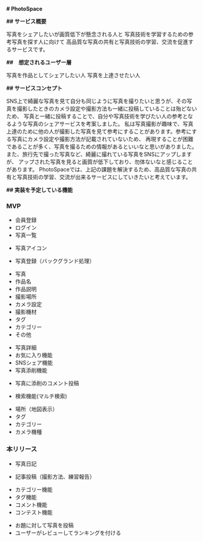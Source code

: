 **# PhotoSpace**

**## サービス概要**

写真をシェアしたいが画質低下が懸念される人と
写真技術を学習するための参考写真を探す人に向けて
高品質な写真の共有と写真技術の学習、交流を促進するサービスです。

**##　想定されるユーザー層**

写真を作品としてシェアしたい人
写真を上達させたい人

**## サービスコンセプト**

SNS上で綺麗な写真を見て自分も同じように写真を撮りたいと思うが、その写真を撮影したときのカメラ設定や撮影方法も一緒に投稿していることは殆どないため、
写真と一緒に投稿することで、自分や写真技術を学びたい人の参考となるような写真のシェアサービスを考案しました。
私は写真撮影が趣味で、写真上達のために他の人が撮影した写真を見て参考にすることがあります。参考にする写真にカメラ設定や撮影方法が記載されていないため、
再現することが困難であることが多く、写真を撮るための情報があるといいなと思いがありました。また、旅行先で撮った写真など、綺麗に撮れている写真をSNSにアップしますが、
アップされた写真を見ると画質が低下しており、勿体ないなと感じることがあります。
PhotoSpaceでは、上記の課題を解決するため、高品質な写真の共有と写真技術の学習、交流が出来るサービスにしていきたいと考えています。

**## 実装を予定している機能**

### MVP
- 会員登録
- ログイン
- 写真一覧
 * 写真アイコン
- 写真登録（バックグランド処理）
 * 写真
 * 作品名
 * 作品説明
 * 撮影場所
 * カメラ設定
 * 撮影機材
 * タグ
 * カテゴリー
 * その他
- 写真詳細
- お気に入り機能
- SNSシェア機能
- 写真添削機能
 * 写真に添削のコメント投稿
- 検索機能(マルチ検索)
 * 場所（地図表示）
 * タグ
 * カテゴリー
 * カメラ機種


### 本リリース
- 写真日記
 * 記事投稿（撮影方法、練習報告）
- カテゴリー機能
- タグ機能
- コメント機能
- コンテスト機能
 * お題に対して写真を投稿
 * ユーザーがレビューしてランキングを付ける


